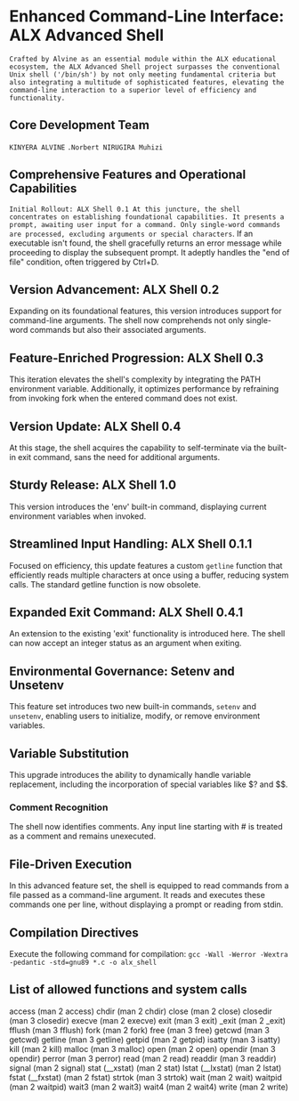 # Enhanced Command-Line Interface: ALX Advanced Shell

`Crafted by Alvine as an essential module within the ALX educational ecosystem, the ALX Advanced Shell project surpasses the conventional Unix shell ('/bin/sh') by not only meeting fundamental criteria but also integrating a multitude of sophisticated features, elevating the command-line interaction to a superior level of efficiency and functionality.`

## Core Development Team
`KINYERA ALVINE`
`.Norbert NIRUGIRA Muhizi`

## Comprehensive Features and Operational Capabilities
`Initial Rollout: ALX Shell 0.1
At this juncture, the shell concentrates on establishing foundational capabilities. It presents a prompt, awaiting user input for a command. Only single-word commands are processed, excluding arguments or special characters`. If an executable isn't found, the shell gracefully returns an error message while proceeding to display the subsequent prompt. It adeptly handles the "end of file" condition, often triggered by Ctrl+D.
## Version Advancement: ALX Shell 0.2
Expanding on its foundational features, this version introduces support for command-line arguments. The shell now comprehends not only single-word commands but also their associated arguments.

## Feature-Enriched Progression: ALX Shell 0.3
This iteration elevates the shell's complexity by integrating the PATH environment variable. Additionally, it optimizes performance by refraining from invoking fork when the entered command does not exist.

## Version Update: ALX Shell 0.4
At this stage, the shell acquires the capability to self-terminate via the built-in exit command, sans the need for additional arguments.

## Sturdy Release: ALX Shell 1.0
This version introduces the 'env' built-in command, displaying current environment variables when invoked.

## Streamlined Input Handling: ALX Shell 0.1.1
Focused on efficiency, this update features a custom `getline` function that efficiently reads multiple characters at once using a buffer, reducing system calls. The standard getline function is now obsolete.

## Expanded Exit Command: ALX Shell 0.4.1
An extension to the existing 'exit' functionality is introduced here. The shell can now accept an integer status as an argument when exiting.

## Environmental Governance: Setenv and Unsetenv
This feature set introduces two new built-in commands, `setenv` and `unsetenv`, enabling users to initialize, modify, or remove environment variables.

## Variable Substitution
This upgrade introduces the ability to dynamically handle variable replacement, including the incorporation of special variables like $? and $$.

### Comment Recognition
The shell now identifies comments. Any input line starting with # is treated as a comment and remains unexecuted.

## File-Driven Execution
In this advanced feature set, the shell is equipped to read commands from a file passed as a command-line argument. It reads and executes these commands one per line, without displaying a prompt or reading from stdin.


## Compilation Directives
Execute the following command for compilation:
`gcc -Wall -Werror -Wextra -pedantic -std=gnu89 *.c -o alx_shell`


## List of allowed functions and system calls
access (man 2 access)
chdir (man 2 chdir)
close (man 2 close)
closedir (man 3 closedir)
execve (man 2 execve)
exit (man 3 exit)
_exit (man 2 _exit)
fflush (man 3 fflush)
fork (man 2 fork)
free (man 3 free)
getcwd (man 3 getcwd)
getline (man 3 getline)
getpid (man 2 getpid)
isatty (man 3 isatty)
kill (man 2 kill)
malloc (man 3 malloc)
open (man 2 open)
opendir (man 3 opendir)
perror (man 3 perror)
read (man 2 read)
readdir (man 3 readdir)
signal (man 2 signal)
stat (__xstat) (man 2 stat)
lstat (__lxstat) (man 2 lstat)
fstat (__fxstat) (man 2 fstat)
strtok (man 3 strtok)
wait (man 2 wait)
waitpid (man 2 waitpid)
wait3 (man 2 wait3)
wait4 (man 2 wait4)
write (man 2 write)
